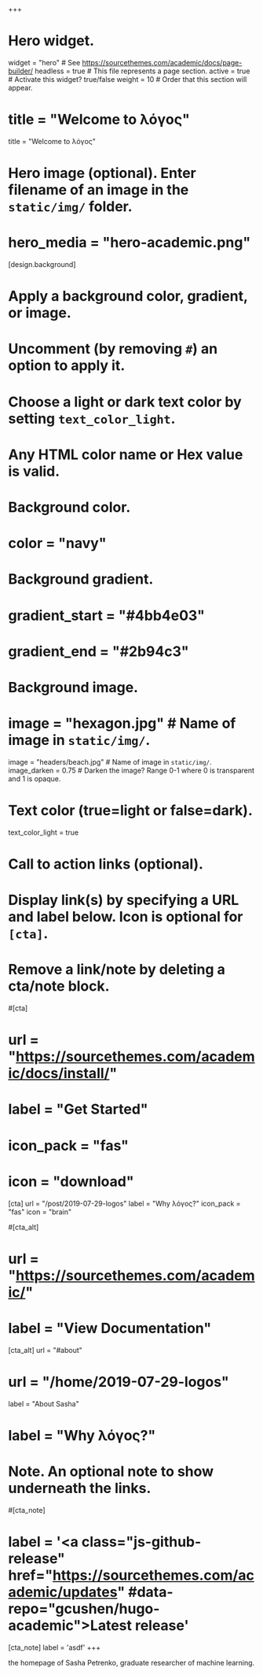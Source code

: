 +++
# Hero widget.
widget = "hero"  # See https://sourcethemes.com/academic/docs/page-builder/
headless = true  # This file represents a page section.
active = true  # Activate this widget? true/false
weight = 10  # Order that this section will appear.

# title = "Welcome to λόγος"
title = "Welcome to λόγος"

# Hero image (optional). Enter filename of an image in the `static/img/` folder.
# hero_media = "hero-academic.png"

[design.background]
  # Apply a background color, gradient, or image.
  #   Uncomment (by removing `#`) an option to apply it.
  #   Choose a light or dark text color by setting `text_color_light`.
  #   Any HTML color name or Hex value is valid.

  # Background color.
  # color = "navy"

  # Background gradient.
  # gradient_start = "#4bb4e03"
  # gradient_end = "#2b94c3"

  # Background image.
  # image = "hexagon.jpg"  # Name of image in `static/img/`.
  image = "headers/beach.jpg"  # Name of image in `static/img/`.
  image_darken = 0.75  # Darken the image? Range 0-1 where 0 is transparent and 1 is opaque.

  # Text color (true=light or false=dark).
  text_color_light = true

# Call to action links (optional).
#   Display link(s) by specifying a URL and label below. Icon is optional for `[cta]`.
#   Remove a link/note by deleting a cta/note block.
#[cta]
#  url = "https://sourcethemes.com/academic/docs/install/"
#  label = "Get Started"
#  icon_pack = "fas"
#  icon = "download"

[cta]
  url = "/post/2019-07-29-logos"
  label = "Why λόγος?"
  icon_pack = "fas"
  icon = "brain"


#[cta_alt]
#  url = "https://sourcethemes.com/academic/"
#  label = "View Documentation"

[cta_alt]
  url = "#about"
  # url = "/home/2019-07-29-logos"
  label = "About Sasha"
  # label = "Why λόγος?"

# Note. An optional note to show underneath the links.
#[cta_note]
#  label = '<a class="js-github-release" href="https://sourcethemes.com/academic/updates" #data-repo="gcushen/hugo-academic">Latest release<!-- V --></a>'

[cta_note]
  label = 'asdf'
+++

the homepage of Sasha Petrenko, graduate researcher of machine learning.

